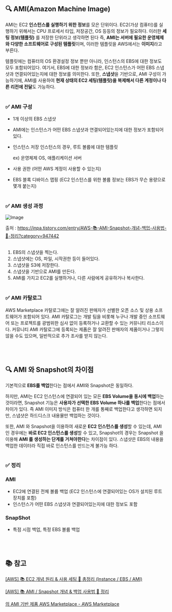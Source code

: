## 🔍 AMI(Amazon Machine Image)


AMI는 EC2 **인스턴스를 실행하기 위한 정보**를 모은 단위이다. EC2(가상 컴퓨터)를 실행하기 위해서는 CPU 프로세서 타입, 저장공간, OS 등등의 정보가 필요하다. 이러한 **세팅 정보(템플릿)** 를 저장한 단위라고 생각하면 된다 즉, **AMI는 서버에 필요한 운영체제와 다양한 소프트웨어로 구성된 템플릿**이며, 이러한 템플릿을 AWS에서는 **이미지**라고 부른다.

템플릿에는 컴퓨터의 OS 환경설정 정보 뿐만 아니라, 인스턴스의 EBS에 대한 정보도 모두 포함되어있다. 여기서, EBS에 대한 정보라 함은, EC2 인스턴스가 어떤 EBS 스냅샷과 연결되어있는지에 대한 정보를 의미한다. 또한, **스냅샷**을 기반으로, AMI 구성이 가능하기에, AMI를 사용하여 **현재 상태의 EC2 세팅(템플릿)을 복제해서 다른 계정이나 다른 리전에 전달**도 가능하다.
<br></br>
### ✅ AMI 구성

- 1개 이상의 EBS 스냅샷
- AMI에는 인스턴스가 어떤 EBS 스냅샷과 연결되어있는지에 대한 정보가 포함되어있다.
- 인스턴스 저장 인스턴스의 경우, 루트 볼륨에 대한 템플릿
    
    ex) 운영체제 OS, 애플리케이션 서버
    
- 사용 권한 (어떤 AWS 계정이 사용할 수 있는지)
- EBS 블록 디바이스 맵핑 (EC2 인스턴스를 위한 볼륨 정보는 EBS가 무슨 용량으로 몇개 붙는지)
<br></br>
### ✅ AMI 생성 과정

![Image](https://github.com/user-attachments/assets/89bf0302-3800-4327-ab02-8b54da4e24a5)

출처 : https://inpa.tistory.com/entry/AWS-📚-AMI-Snapshot-개념-백업-사용법-💯-정리?category=947442
<br></br>
1. EBS의 스냅샷을 찍는다.
2. 스냅샷에는 OS, 파일, 시작권한 등이 들어있다.
3. 스냅샷을 S3에 저장한다.
4. 스냅샷을 기반으로 AMI를 만든다.
5. AMI를 가지고 EC2를 실행하거나, 다른 사람에게 공유하거나 복사한다.
<br></br>
### ✅ AMI 카탈로그

AWS Marketplace 카탈로그에는 잘 알려진 판매자가 선별한 오픈 소스 및 상용 소프트웨어가 포함되어 있다.  AMI 카탈로그는 개발 팀을 비롯해 누구나 개발 중인 소프트웨어 또는 프로젝트를 광범위한 심사 없이 등록하거나 교환할 수 있는 커뮤니티 리소스이다. 커뮤니티 AMI 카탈로그에 등록되는 제품은 잘 알려진 판매자의 제품이거나 그렇지 않을 수도 있으며, 일반적으로 추가 조사를 받지 않는다.
<br></br><br></br>
## 🔍 AMI 와 Snapshot의 차이점


기본적으로 **EBS를 백업**한다는 점에서 AMI와 Snapshot은 동일하다.

하지만, AMI는 EC2 인스턴스에 연결되어 있는 모든 **EBS Volume을 동시에 백업**하는 것이라면, Snapshot 기능은 **사용자가 선택한 EBS Volume 하나를 백업**한다는 점에서 차이가 있다. 즉 AMI 이미지 방식은 컴퓨터 한 개를 통째로 백업한다고 생각하면 되지만, 스냅샷은 하드디스크 내용물만 백업하는 것이다.

또한, AMI 와 Snapshot을 이용하여 새로운 **EC2 인스턴스를 생성**할 수 있는데, AMI 인 경우에는 **바로 EC2 인스턴스를 생성**할 수 있고, Snapshot의 경우는 Snapshot 을 이용해 **AMI 를 생성하는 단계를 거쳐야한다**는 차이점이 있다. 스냅샷은 EBS의 내용을 백업한 데이터라 직접 바로 인스턴스를 만드는게 불가능 하다. 
<br></br>
### ✅ 정리

### **AMI**

- EC2에 연결된 전체 볼륨 백업 (EC2 인스턴스에 연결되어있는 OS가 설치된 루트 장치를 포함)
- 인스턴스가 어떤 EBS 스냅샷과 연결되어있는지에 대한 정보도 포함

### SnapShot

- 특점 시점 백업, 특정 EBS 볼륨 백업
<br></br><br></br>
## 📚 참고

[[AWS] 📚 EC2 개념 원리 & 사용 세팅 💯 총정리 (Instance / EBS / AMI)](https://inpa.tistory.com/entry/AWS-%F0%9F%93%9A-EC2-%EA%B0%9C%EB%85%90-%EC%82%AC%EC%9A%A9-%EA%B5%AC%EC%B6%95-%EC%84%B8%ED%8C%85-%F0%9F%92%AF-%EC%A0%95%EB%A6%AC-%EC%9D%B8%EC%8A%A4%ED%84%B4%EC%8A%A4-EBS-AMI)

[[AWS] 📚 AMI / Snapshot 개념 & 백업 사용법 💯 정리](https://inpa.tistory.com/entry/AWS-%F0%9F%93%9A-AMI-Snapshot-%EA%B0%9C%EB%85%90-%EB%B0%B1%EC%97%85-%EC%82%AC%EC%9A%A9%EB%B2%95-%F0%9F%92%AF-%EC%A0%95%EB%A6%AC?category=947442)

[의 AMI 기반 제품 AWS Marketplace - AWS Marketplace](https://docs.aws.amazon.com/ko_kr/marketplace/latest/buyerguide/buyer-server-products.html)